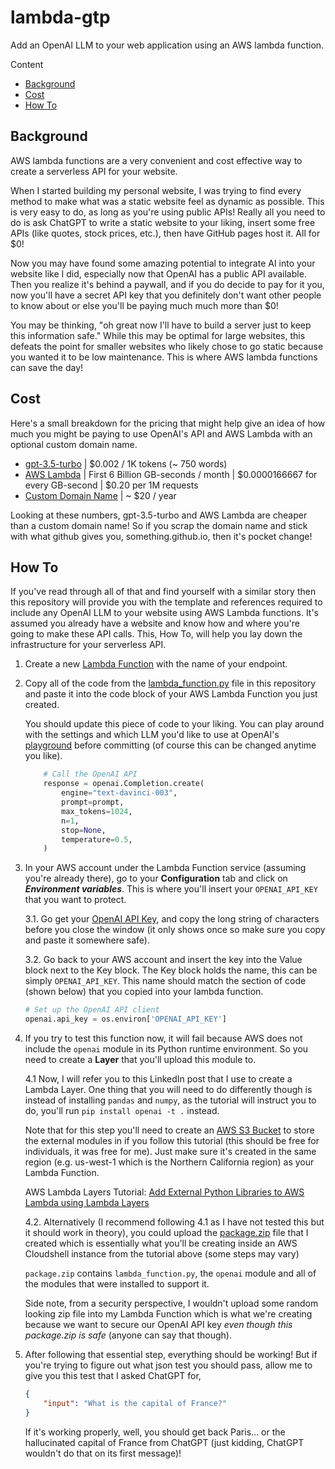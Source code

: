 # lambda-gtp
Add an OpenAI LLM to your web application using an AWS lambda function.

Content
- [Background](#background)
- [Cost](#cost)
- [How To](#how-to)

## Background
AWS lambda functions are a very convenient and cost effective way to create a serverless API for your website.

When I started building my personal website, I was trying to find every method to make what was a static website feel as dynamic as possible. This is very easy to do, as long as you're using public APIs! Really all you need to do is ask ChatGPT to write a static website to your liking, insert some free APIs (like quotes, stock prices, etc.), then have GitHub pages host it. All for $0!

Now you may have found some amazing potential to integrate AI into your website like I did, especially now that OpenAI has a public API available. Then you realize it's behind a paywall, and if you do decide to pay for it you, now you'll have a secret API key that you definitely don't want other people to know about or else you'll be paying much much more than $0! 

You may be thinking, "oh great now I'll have to build a server just to keep this information safe." While this may be optimal for large websites, this defeats the point for smaller websites who likely chose to go static because you wanted it to be low maintenance. This is where AWS lambda functions can save the day! 

## Cost
Here's a small breakdown for the pricing that might help give an idea of how much you might be paying to use OpenAI's API and AWS Lambda with an optional custom domain name. 
- [gpt-3.5-turbo](https://openai.com/pricing) | $0.002 / 1K tokens (~ 750 words)
- [AWS Lambda](https://aws.amazon.com/lambda/pricing/) | First 6 Billion GB-seconds / month | $0.0000166667 for every GB-second | $0.20 per 1M requests
- [Custom Domain Name](https://www.godaddy.com/pricing) | ~ $20 / year

Looking at these numbers, gpt-3.5-turbo and AWS Lambda are cheaper than a custom domain name! So if you scrap the domain name and stick with what github gives you, something.github.io, then it's pocket change! 

## How To
If you've read through all of that and find yourself with a similar story then this repository will provide you with the template and references required to include any OpenAI LLM to your website using AWS Lambda functions. It's assumed you already have a website and know how and where you're going to make these API calls. This, How To, will help you lay down the infrastructure for your serverless API.

1. Create a new [Lambda Function](https://aws.amazon.com/lambda/) with the name of your endpoint.
2. Copy all of the code from the [lambda_function.py](https://github.com/hiyaryan/lambda-gpt/blob/main/src/lambda_function.py) file in this repository and paste it into the code block of your AWS Lambda Function you just created.

    You should update this piece of code to your liking. You can play around with the settings and which LLM you'd like to use at OpenAI's [playground](https://platform.openai.com/playground) before committing (of course this can be changed anytime you like).

    ```py
        # Call the OpenAI API
        response = openai.Completion.create(
            engine="text-davinci-003",
            prompt=prompt,
            max_tokens=1024,
            n=1,
            stop=None,
            temperature=0.5,
        )
    ```

3. In your AWS account under the Lambda Function service (assuming you're already there), go to your **Configuration** tab and click on ***Environment variables***. This is where you'll insert your `OPENAI_API_KEY` that you want to protect.

    3.1. Go get your [OpenAI API Key](https://platform.openai.com/account/api-keys), and copy the long string of characters before you close the window (it only shows once so make sure you copy and paste it somewhere safe). 
    
    3.2. Go back to your AWS account and insert the key into the Value block next to the Key block. The Key block holds the name, this can be simply `OPENAI_API_KEY`. This name should match the section of code (shown below) that you copied into your lambda function.

    ```py
    # Set up the OpenAI API client
    openai.api_key = os.environ['OPENAI_API_KEY']
    ```

4. If you try to test this function now, it will fail because AWS does not include the `openai` module in its Python runtime environment. So you need to create a **Layer** that you'll upload this module to.

    4.1 Now, I will refer you to this LinkedIn post that I use to create a Lambda Layer. One thing that you will need to do differently though is instead of installing `pandas` and `numpy`, as the tutorial will instruct you to do, you'll run `pip install openai -t .` instead.
    
    Note that for this step you'll need to create an [AWS S3 Bucket](https://s3.console.aws.amazon.com/s3/buckets?region=us-west-1) to store the external modules in if you follow this tutorial (this should be free for individuals, it was free for me). Just make sure it's created in the same region (e.g. us-west-1 which is the Northern California region) as your Lambda Function.

    AWS Lambda Layers Tutorial: [Add External Python Libraries to AWS Lambda using Lambda Layers](https://www.linkedin.com/pulse/add-external-python-libraries-aws-lambda-using-layers-gabe-olokun%3FtrackingId=uEcLp89cRZGqILgGevDEyw%253D%253D/?trackingId=uEcLp89cRZGqILgGevDEyw%3D%3D)

    4.2. Alternatively (I recommend following 4.1 as I have not tested this but it should work in theory), you could upload the [package.zip](https://github.com/hiyaryan/lambda-gpt/blob/main/src/package.zip) file that I created which is essentially what you'll be creating inside an AWS Cloudshell instance from the tutorial above (some steps may vary)

    `package.zip` contains `lambda_function.py`, the `openai` module and all of the modules that were installed to support it.

    Side note, from a security perspective, I wouldn't upload some random looking zip file into my Lambda Function which is what we're creating because we want to secure our OpenAI API key *even though this package.zip is safe* (anyone can say that though).

5. After following that essential step, everything should be working! But if you're trying to figure out what json test you should pass, allow me to give you this test that I asked ChatGPT for,

    ```json
    {
        "input": "What is the capital of France?"
    }
    ```

    If it's working properly, well, you should get back Paris... or the hallucinated capital of France from ChatGPT (just kidding, ChatGPT wouldn't do that on its first message)!